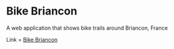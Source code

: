 # Bike Briancon
<p>A web application that shows bike trails around Briancon, France</p>
<p>Link = <a href="https://bikebriancon.com">Bike Briancon</a></p>
